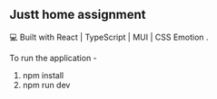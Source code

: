 ## Justt home assignment 

💻 Built with React | TypeScript | MUI | CSS Emotion .

To run the application - 
1. npm install
2. npm run dev
